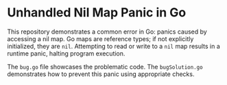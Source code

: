 # Unhandled Nil Map Panic in Go

This repository demonstrates a common error in Go: panics caused by accessing a nil map.  Go maps are reference types; if not explicitly initialized, they are `nil`.  Attempting to read or write to a `nil` map results in a runtime panic, halting program execution.

The `bug.go` file showcases the problematic code. The `bugSolution.go` demonstrates how to prevent this panic using appropriate checks.